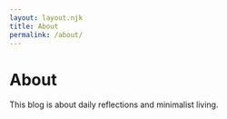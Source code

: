 ```yaml
---
layout: layout.njk
title: About
permalink: /about/
---
```


# About

This blog is about daily reflections and minimalist living.
